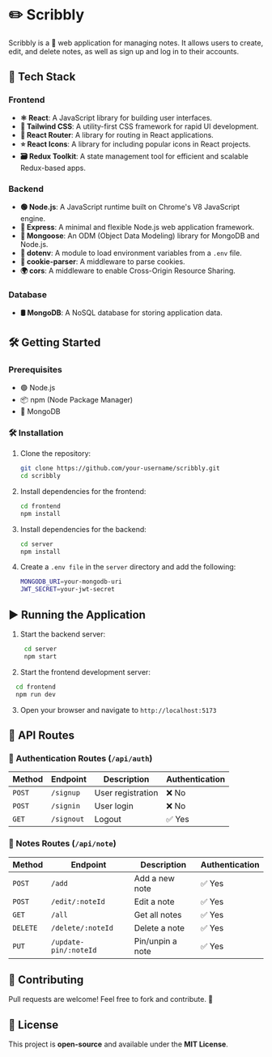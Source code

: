 # ✏️ Scribbly

Scribbly is a 📝 web application for managing notes. It allows users to create, edit, and delete notes, as well as sign up and log in to their accounts.  

## 🚀 Tech Stack  

### Frontend  
- **⚛️ React**: A JavaScript library for building user interfaces.  
- **🎨 Tailwind CSS**: A utility-first CSS framework for rapid UI development.  
- **🔀 React Router**: A library for routing in React applications.  
- **⭐ React Icons**: A library for including popular icons in React projects.  
- **🗃️ Redux Toolkit**: A state management tool for efficient and scalable Redux-based apps.  

### Backend  
- **🟢 Node.js**: A JavaScript runtime built on Chrome's V8 JavaScript engine.  
- **🚏 Express**: A minimal and flexible Node.js web application framework.  
- **🍃 Mongoose**: An ODM (Object Data Modeling) library for MongoDB and Node.js.  
- **🔐 dotenv**: A module to load environment variables from a `.env` file.  
- **🍪 cookie-parser**: A middleware to parse cookies.  
- **🌍 cors**: A middleware to enable Cross-Origin Resource Sharing.  

### Database  
- **🛢️ MongoDB**: A NoSQL database for storing application data.  

## 🛠️ Getting Started  

### Prerequisites  
- 🟢 Node.js  
- 📦 npm (Node Package Manager)  
- 🍃 MongoDB  


### 🛠 Installation  

1. Clone the repository:  
   ```sh
   git clone https://github.com/your-username/scribbly.git
   cd scribbly
2. Install dependencies for the frontend:
   ```sh
   cd frontend
   npm install
   
3. Install dependencies for the backend:
   ```sh
   cd server
   npm install

4. Create a ```.env file``` in the ```server``` directory and add the following:
   ```sh
   MONGODB_URI=your-mongodb-uri
   JWT_SECRET=your-jwt-secret
   ```

## ▶️ Running the Application
1. Start the backend server:
   ```sh
    cd server
    npm start
   ```
2. Start the frontend development server:
  ```sh
    cd frontend
    npm run dev
   ```
3. Open your browser and navigate to ```http://localhost:5173```

## 🔑 API Routes  

### 🔐 Authentication Routes (`/api/auth`)  

| Method | Endpoint      | Description                      | Authentication |
|--------|-------------|----------------------------------|---------------|
| `POST` | `/signup`   | User registration               | ❌ No        |
| `POST` | `/signin`   | User login                      | ❌ No        |
| `GET`  | `/signout`  | Logout                          | ✅ Yes       |

### 📝 Notes Routes (`/api/note`)  

| Method  | Endpoint             | Description            | Authentication |
|---------|----------------------|------------------------|---------------|
| `POST`  | `/add`               | Add a new note        | ✅ Yes       |
| `POST`  | `/edit/:noteId`      | Edit a note           | ✅ Yes       |
| `GET`   | `/all`               | Get all notes         | ✅ Yes       |
| `DELETE`| `/delete/:noteId`    | Delete a note         | ✅ Yes       |
| `PUT`   | `/update-pin/:noteId`| Pin/unpin a note      | ✅ Yes       |

## 🤝 Contributing

Pull requests are welcome! Feel free to fork and contribute. 🚀

## 📜 License

This project is **open-source** and available under the **MIT License**.



